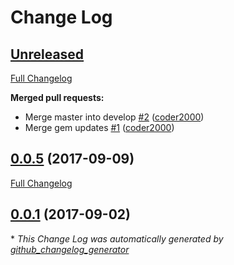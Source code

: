# Change Log

## [Unreleased](https://github.com/coder2000/lms/tree/HEAD)

[Full Changelog](https://github.com/coder2000/lms/compare/0.0.5...HEAD)

**Merged pull requests:**

- Merge master into develop [\#2](https://github.com/coder2000/lms/pull/2) ([coder2000](https://github.com/coder2000))
- Merge gem updates [\#1](https://github.com/coder2000/lms/pull/1) ([coder2000](https://github.com/coder2000))

## [0.0.5](https://github.com/coder2000/lms/tree/0.0.5) (2017-09-09)
[Full Changelog](https://github.com/coder2000/lms/compare/0.0.1...0.0.5)

## [0.0.1](https://github.com/coder2000/lms/tree/0.0.1) (2017-09-02)


\* *This Change Log was automatically generated by [github_changelog_generator](https://github.com/skywinder/Github-Changelog-Generator)*
